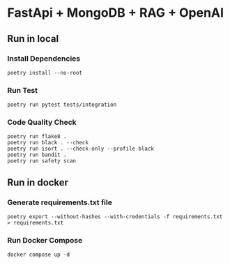 # FastApi + MongoDB + RAG + OpenAI

## Run in local
### Install Dependencies
```
poetry install --no-root
```
### Run Test

```
poetry run pytest tests/integration
```

### Code Quality Check
```
poetry run flake8 .
poetry run black . --check
poetry run isort . --check-only --profile black
poetry run bandit .
poetry run safety scan
```

## Run in docker

### Generate requirements.txt file
```
poetry export --without-hashes --with-credentials -f requirements.txt > requirements.txt
```
### Run Docker Compose
```
docker compose up -d
```

